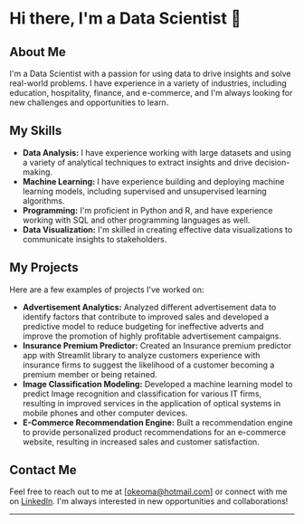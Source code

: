 # Hi there, I'm a Data Scientist 👋

## About Me

I'm a Data Scientist with a passion for using data to drive insights and solve real-world problems. I have experience in a variety of industries, including education, hospitality, finance, and e-commerce, and I'm always looking for new challenges and opportunities to learn.

## My Skills

- **Data Analysis:** I have experience working with large datasets and using a variety of analytical techniques to extract insights and drive decision-making.
- **Machine Learning:** I have experience building and deploying machine learning models, including supervised and unsupervised learning algorithms.
- **Programming:** I'm proficient in Python and R, and have experience working with SQL and other programming languages as well.
- **Data Visualization:** I'm skilled in creating effective data visualizations to communicate insights to stakeholders.

## My Projects

Here are a few examples of projects I've worked on:

- **Advertisement Analytics:** Analyzed different advertisement data to identify factors that contribute to improved sales and developed a predictive model to reduce budgeting for ineffective adverts and improve the promotion of highly profitable advertisement campaigns.
- **Insurance Premium Predictor:** Created an Insurance premium predictor app with Streamlit library to analyze customers experience with insurance firms to suggest the likelihood of a customer becoming a premium member or being retained.
- **Image Classification Modeling:** Developed a machine learning model to predict Image recognition and classification for various IT firms, resulting in improved services in the application of optical systems in mobile phones and other computer devices.
- **E-Commerce Recommendation Engine:** Built a recommendation engine to provide personalized product recommendations for an e-commerce website, resulting in increased sales and customer satisfaction.

## Contact Me

Feel free to reach out to me at [okeoma@hotmail.com] or connect with me on [LinkedIn](https://www.linkedin.com/in/okeoma-ihunwo-b69b3664/). I'm always interested in new opportunities and collaborations!

***
